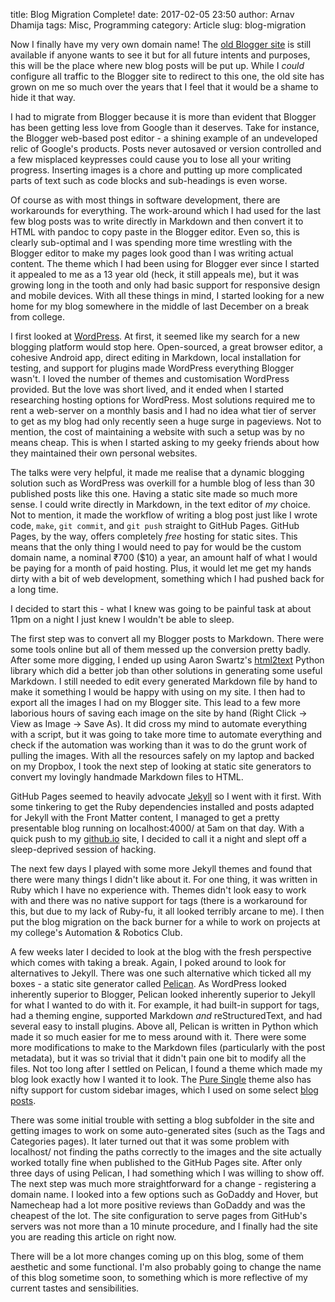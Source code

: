 title: Blog Migration Complete!
date: 2017-02-05 23:50
author: Arnav Dhamija
tags: Misc, Programming
category: Article
slug: blog-migration

Now I finally have my very own domain name! The [old Blogger site](http://arnavdhamija.blogspot.in/) is still available if anyone wants to see it but for all future intents and purposes, this will be the place where new blog posts will be put up. While I *could* configure all traffic to the Blogger site to redirect to this one, the old site has grown on me so much over the years that I feel that it would be a shame to hide it that way.

I had to migrate from Blogger because it is more than evident that Blogger has been getting less love from Google than it deserves. Take for instance, the Blogger web-based post editor - a shining example of an undeveloped relic of Google's products. Posts never autosaved or version controlled and a few misplaced keypresses could cause you to lose all your writing progress. Inserting images is a chore and putting up more complicated parts of text such as code blocks and sub-headings is even worse.

Of course as with most things in software development, there are workarounds for everything. The work-around which I had used for the last few blog posts was to write directly in Markdown and then convert it to HTML with pandoc to copy paste in the Blogger editor. Even so, this is clearly sub-optimal and I was spending more time wrestling with the Blogger editor to make my pages look good than I was writing actual content. The theme which I had been using for Blogger ever since I started it appealed to me as a 13 year old (heck, it still appeals me), but it was growing long in the tooth and only had basic support for responsive design and mobile devices. With all these things in mind, I started looking for a new home for my blog somewhere in the middle of last December on a break from college.

I first looked at [WordPress](http://wordpress.com/). At first, it seemed like my search for a new blogging platform would stop here. Open-sourced, a great browser editor, a cohesive Android app, direct editing in Markdown, local installation for testing, and support for plugins made WordPress everything Blogger wasn't. I loved the number of themes and customisation WordPress provided. But the love was short lived, and it ended when I started researching hosting options for WordPress. Most solutions required me to rent a web-server on a monthly basis and I had no idea what tier of server to get as my blog had only recently seen a huge surge in pageviews. Not to mention, the cost of maintaining a website with such a setup was by no means cheap. This is when I started asking to my geeky friends about how they maintained their own personal websites.

The talks were very helpful, it made me realise that a dynamic blogging solution such as WordPress was overkill for a humble blog of less than 30 published posts like this one. Having a static site made so much more sense. I could write directly in Markdown, in the text editor of *my* choice. Not to mention, it made the workflow of writing a blog post just like I wrote code, `make`, `git commit`, and `git push` straight to GitHub Pages. GitHub Pages, by the way, offers completely *free* hosting for static sites. This means that the only thing I would need to pay for would be the custom domain name, a nominal ₹700 ($10) a year, an amount half of what I would be paying for a month of paid hosting. Plus, it would let me get my hands dirty with a bit of web development, something which I had pushed back for a long time.

I decided to start this - what I knew was going to be painful task at about 11pm on a night I just knew I wouldn't be able to sleep.

The first step was to convert all my Blogger posts to Markdown. There were some tools online but all of them messed up the conversion pretty badly. After some more digging, I ended up using Aaron Swartz's [html2text](https://github.com/aaronsw/html2text) Python library which did a better job than other solutions in generating some useful Markdown. I still needed to edit every generated Markdown file by hand to make it something I would be happy with using on my site. I then had to export all the images I had on my Blogger site. This lead to a few more laborious hours of saving each image on the site by hand (Right Click -> View as Image -> Save As). It did cross my mind to automate everything with a script, but it was going to take more time to automate everything and check if the automation was working than it was to do the grunt work of pulling the images. With all the resources safely on my laptop and backed on my Dropbox, I took the next step of looking at static site generators to convert my lovingly handmade Markdown files to HTML.

GitHub Pages seemed to heavily advocate [Jekyll](http://jekyllrb.com/) so I went with it first. With some tinkering to get the Ruby dependencies installed and posts adapted for Jekyll with the Front Matter content, I managed to get a pretty presentable blog running on localhost:4000/ at 5am on that day. With a quick push to my [github.io](http://shortstheory.github.com/) site, I decided to call it a night and slept off a sleep-deprived session of hacking.

The next few days I played with some more Jekyll themes and found that there were many things I didn't like about it. For one thing, it was written in Ruby which I have no experience with. Themes didn't look easy to work with and there was no native support for tags (there is a workaround for this, but due to my lack of Ruby-fu, it all looked terribly arcane to me). I then put the blog migration on the back burner for a while to work on projects at my college's Automation & Robotics Club.

A few weeks later I decided to look at the blog with the fresh perspective which comes with taking a break. Again, I poked around to look for alternatives to Jekyll. There was one such alternative which ticked all my boxes - a static site generator called [Pelican](https://blog.getpelican.com/). As WordPress looked inherently superior to Blogger, Pelican looked inherently superior to Jekyll for what I wanted to do with it. For example, it had built-in support for tags, had a theming engine, supported Markdown *and* reStructuredText, and had several easy to install plugins. Above all, Pelican is written in Python which made it so much easier for me to mess around with it. There were some more modifications to make to the Markdown files (particularly with the post metadata), but it was so trivial that it didn't pain one bit to modify all the files. Not too long after I settled on Pelican, I found a theme which made my blog look exactly how I wanted it to look. The [Pure Single](https://github.com/PurePelicanTheme) theme also has nifty support for custom sidebar images, which I used on some select [blog]({filename}/2015-06-17-t2-years-and-counting-iit-jee.md) [posts]({filename}/2016-08-30-gsoc-report-wrapping-up-gsoc-2016.md).

There was some initial trouble with setting a blog subfolder in the site and getting images to work on some auto-generated sites (such as the Tags and Categories pages). It later turned out that it was some problem with localhost/ not finding the paths correctly to the images and the site actually worked totally fine when published to the GitHub Pages site. After only three days of using Pelican, I had something which I was willing to show off. The next step was much more straightforward for a change - registering a domain name. I looked into a few options such as GoDaddy and Hover, but Namecheap had a lot more positive reviews than GoDaddy and was the cheapest of the lot. The site configuration to serve pages from GitHub's servers was not more than a 10 minute procedure, and I finally had the site you are reading this article on right now.

There will be a lot more changes coming up on this blog, some of them aesthetic and some functional. I'm also probably going to change the name of this blog sometime soon, to something which is more reflective of my current tastes and sensibilities.
